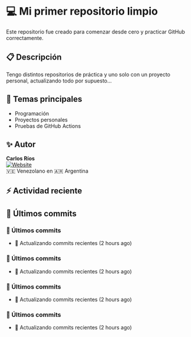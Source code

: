 # 💻 Mi primer repositorio limpio

Este repositorio fue creado para comenzar desde cero y practicar GitHub correctamente.

## 📋 Descripción
Tengo distintos repositorios de práctica y uno solo con un proyecto personal, actualizando todo por supuesto...

## 🧠 Temas principales
- Programación
- Proyectos personales
- Pruebas de GitHub Actions

## ✨ Autor
**Carlos Ríos**  
[![Website](https://img.shields.io/badge/Website-Visitar-blue)](https://github.com/carlosrios23)  
🇻🇪 Venezolano en 🇦🇷 Argentina

## ⚡ Actividad reciente
<!--START_SECTION:activity-->
<!--END_SECTION:activity-->

## 📝 Últimos commits
<!--COMMITS_SECTION_START-->
<!--COMMITS_SECTION_START-->
### 📝 Últimos commits

- 🧠 Actualizando commits recientes (2 hours ago)
<!--COMMITS_SECTION_END-->
<!--COMMITS_SECTION_START-->
<!--COMMITS_SECTION_START-->
### 📝 Últimos commits

- 🧠 Actualizando commits recientes (2 hours ago)
<!--COMMITS_SECTION_END-->
<!--COMMITS_SECTION_END-->
<!--COMMITS_SECTION_START-->
<!--COMMITS_SECTION_START-->
### 📝 Últimos commits

- 🧠 Actualizando commits recientes (2 hours ago)
<!--COMMITS_SECTION_END-->
<!--COMMITS_SECTION_START-->
<!--COMMITS_SECTION_START-->
### 📝 Últimos commits

- 🧠 Actualizando commits recientes (2 hours ago)
<!--COMMITS_SECTION_END-->
<!--COMMITS_SECTION_END-->
<!--COMMITS_SECTION_END-->
<!--COMMITS_SECTION_END-->
